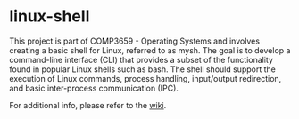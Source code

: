# linux-shell
This project is part of COMP3659 - Operating Systems and involves creating a basic shell for Linux, referred to as mysh. The goal is to develop a command-line interface (CLI) that provides a subset of the functionality found in popular Linux shells such as bash. The shell should support the execution of Linux commands, process handling, input/output redirection, and basic inter-process communication (IPC).

For additional info, please refer to the [wiki](../../wiki).
